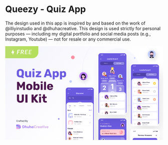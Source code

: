 # Queezy - Quiz App 

The design used in this app is inspired by and based on the work of @illiyinstudio and @dhuhacreative.
This design is used strictly for personal purposes — including my digital portfolio and social media posts (e.g., Instagram, Youtube) — not for resale or any commercial use.



[![alt text](examples/design.png)](https://www.figma.com/design/aTApiz4JxMLkzv97q1RgSA/-FREE--Queezy---Quiz-App-UI-Kit--Community-?node-id=1-1875&t=daU51rKymc2Eb3vJ-0)
